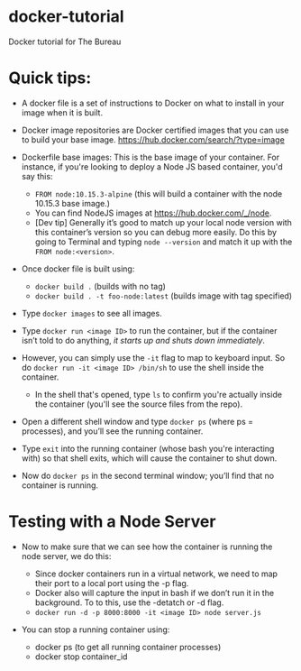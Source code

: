 # docker-tutorial
Docker tutorial for The Bureau

# Quick tips:
* A docker file is a set of instructions to Docker on what to install in your image when it is built.

* Docker image repositories are Docker certified images that you can use to build your base image. https://hub.docker.com/search/?type=image

* Dockerfile base images: This is the base image of your container. For instance, if you're looking to deploy a Node JS based container, you'd say this:
  * `FROM node:10.15.3-alpine` (this will build a container with the node 10.15.3 base image.)
  * You can find NodeJS images at https://hub.docker.com/_/node.
  * [Dev tip] Generally it’s good to match up your local node version with this container’s version so you can debug more easily. Do this by going to Terminal and typing `node --version` and match it up with the `FROM node:<version>`.

* Once docker file is built using:
  * `docker build .` (builds with no tag)
  * `docker build . -t foo-node:latest` (builds image with tag specified)

* Type `docker images` to see all images.
* Type `docker run <image ID>` to run the container, but if the container isn’t told to do anything, *it starts up and shuts down immediately*.
* However, you can simply use the `-it` flag to map to keyboard input. So do `docker run -it <image ID> /bin/sh` to use the shell inside the container.
  * In the shell that's opened, type `ls` to confirm you're actually inside the container (you'll see the source files from the repo).
* Open a different shell window and type `docker ps` (where ps = processes), and you’ll see the running container.
* Type `exit` into the running container (whose bash you're interacting with) so that shell exits, which will cause the container to shut down.
* Now do `docker ps` in the second terminal window; you’ll find that no container is running.
# Testing with a Node Server
* Now to make sure that we can see how the container is running the node server, we do this:
  * Since docker containers run in a virtual network, we need to map their port to a local port using the -p flag.
  * Docker also will capture the input in bash if we don’t run it in the background. To to this, use the -detatch or -d flag.
  * `docker run -d -p 8000:8000 -it <image ID> node server.js`

* You can stop a running container using:
  * docker ps (to get all running container processes)
  * docker stop container_id
